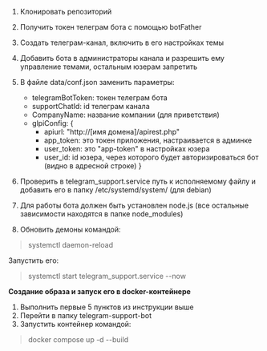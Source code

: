 1. Клонировать репозиторий
2. Получить токен телеграм бота с помощью botFather
3. Создать телеграм-канал, включить в его настройках темы
4. Добавить бота в администраторы канала и разрешить ему управление темами, остальным юзерам запретить
5. В файле data/conf.json заменить параметры:

    - telegramBotToken: токен телеграм бота
    - supportChatId: id телеграм канала
    - CompanyName: название компании (для приветствия)   
    - glpiConfig: {
      - apiurl: "http://[имя домена]/apirest.php"
      - app_token: это токен приложения, настраивается в админке 
      - user_token: это "app-token" в настройках юзера
      - user_id: id юзера, через которого будет авторизироваться бот (видно в адресной строке)
    }
6. Проверить в telegram_support.service путь к исполняемому файлу и добавить его в папку /etc/systemd/system/ (для debian)
7. Для работы бота должен быть установлен node.js (все остальные зависимости находятся в папке node_modules)
8. Обновить демоны командой:

>   systemctl daemon-reload

Запустить его:

>   systemctl start telegram_support.service --now


**Создание образа и запуск его в docker-контейнере**

1. Выполнить первые 5 пунктов из инструкции выше
2. Перейти в папку telegram-support-bot
3. Запустить контейнер командой:

>   docker compose up -d --build



